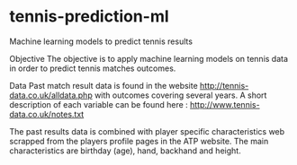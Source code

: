# tennis-prediction-ml
Machine learning models to predict tennis results

Objective
The objective is to apply machine learning models on tennis data in order to predict tennis matches outcomes. 

Data
Past match result data is found in the website http://tennis-data.co.uk/alldata.php with outcomes covering several years. A short description of each variable can be found here : http://www.tennis-data.co.uk/notes.txt

The past results data is combined with player specific characteristics web scrapped from the players profile pages in the ATP website. The main characteristics are birthday (age), hand, backhand and height.
